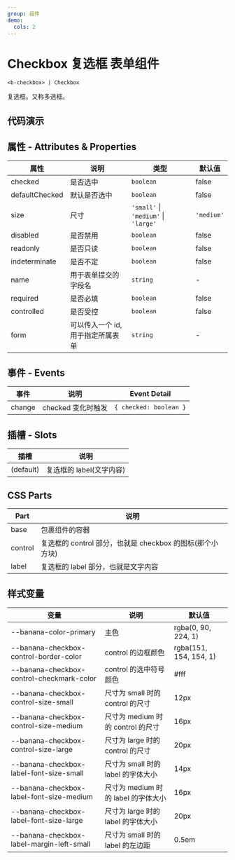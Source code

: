 ```yaml
---
group: 组件
demo:
  cols: 2
---
```


# Checkbox 复选框 <Badge>表单组件</Badge>

```
<b-checkbox> | Checkbox
```

复选框。又称多选框。

## 代码演示

<code src="./demos/basicUsage.tsx"></code>
<code src="./demos/sizes.tsx"></code>
<code src="./demos/disabled.tsx"></code>
<code src="./demos/readonly.tsx"></code>
<code src="./demos/indeterminate.tsx"></code>
<code src="./demos/formTest.tsx"></code>

## 属性 - Attributes & Properties

| 属性           | 说明                              | 类型                                 | 默认值     |
| -------------- | --------------------------------- | ------------------------------------ | ---------- |
| checked        | 是否选中                          | `boolean`                            | false      |
| defaultChecked | 默认是否选中                      | `boolean`                            | false      |
| size           | 尺寸                              | `'small'` \| `'medium'` \| `'large'` | `'medium'` |
| disabled       | 是否禁用                          | `boolean`                            | false      |
| readonly       | 是否只读                          | `boolean`                            | false      |
| indeterminate  | 是否不定                          | `boolean`                            | false      |
| name           | 用于表单提交的字段名              | `string`                             | -          |
| required       | 是否必填                          | `boolean`                            | false      |
| controlled     | 是否受控                          | `boolean`                            | false      |
| form           | 可以传入一个 id, 用于指定所属表单 | `string`                             | -          |

## 事件 - Events

| 事件   | 说明               | Event Detail           |
| ------ | ------------------ | ---------------------- |
| change | checked 变化时触发 | `{ checked: boolean }` |

## 插槽 - Slots

| 插槽      | 说明                     |
| --------- | ------------------------ |
| (default) | 复选框的 label(文字内容) |

## CSS Parts

| Part    | 说明                                                      |
| ------- | --------------------------------------------------------- |
| base    | 包裹组件的容器                                            |
| control | 复选框的 control 部分，也就是 checkbox 的图标(那个小方块) |
| label   | 复选框的 label 部分，也就是文字内容                       |

## 样式变量

| 变量                                      | 说明                                | 默认值                 |
| ----------------------------------------- | ----------------------------------- | ---------------------- |
| --banana-color-primary                    | 主色                                | rgba(0, 90, 224, 1)    |
| --banana-checkbox-control-border-color    | control 的边框颜色                  | rgba(151, 154, 154, 1) |
| --banana-checkbox-control-checkmark-color | control 的选中符号颜色              | #fff                   |
| --banana-checkbox-control-size-small      | 尺寸为 small 时的 control 的尺寸    | 12px                   |
| --banana-checkbox-control-size-medium     | 尺寸为 medium 时的 control 的尺寸   | 16px                   |
| --banana-checkbox-control-size-large      | 尺寸为 large 时的 control 的尺寸    | 20px                   |
| --banana-checkbox-label-font-size-small   | 尺寸为 small 时的 label 的字体大小  | 14px                   |
| --banana-checkbox-label-font-size-medium  | 尺寸为 medium 时的 label 的字体大小 | 16px                   |
| --banana-checkbox-label-font-size-large   | 尺寸为 large 时的 label 的字体大小  | 20px                   |
| --banana-checkbox-label-margin-left-small | 尺寸为 small 时的 label 的左边距    | 0.5em                  |
